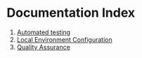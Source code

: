 # Documentation Index

1. [Automated testing](/docs/automated-testing.md)
2. [Local Environment Configuration](/docs/local-environment.md)
3. [Quality Assurance](/docs/quality-assurance.md)
